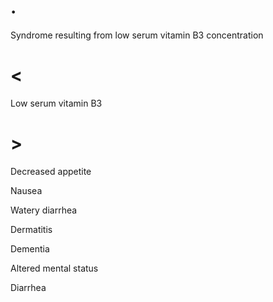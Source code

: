 # .

Syndrome resulting from low serum vitamin B3 concentration

# <

Low serum vitamin B3

# >

Decreased appetite

Nausea

Watery diarrhea

Dermatitis

Dementia

Altered mental status

Diarrhea
